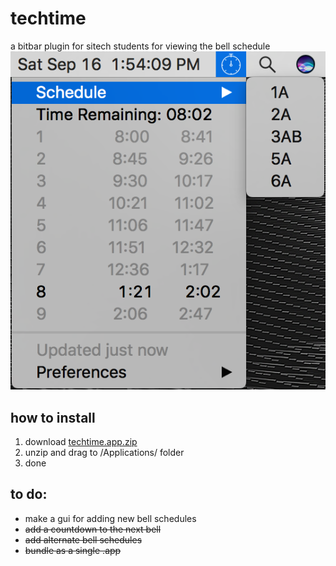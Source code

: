 # techtime
a bitbar plugin for sitech students for viewing the bell schedule
![](https://raw.githubusercontent.com/klamike/techtime/master/demopic.png)
## how to install

1) download [techtime.app.zip](https://github.com/klamike/techtime/releases)
2) unzip and drag to /Applications/ folder
3) done

## to do:

- make a gui for adding new bell schedules
 - ~~add a countdown to the next bell~~
 - ~~add alternate bell schedules~~
 - ~~bundle as a single .app~~
